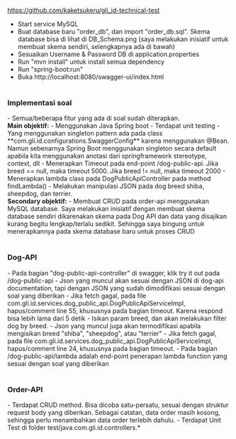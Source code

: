 https://github.com/kaketsukeru/gli_id-technical-test
<br>
- Start service MySQL
- Buat database baru "order_db", dan import "order_db.sql". Skema database bisa di lihat di DB_Schema.png (saya melakukan inisiatif untuk membuat skema sendiri, selengkapnya ada di bawah)
- Sesuaikan Username & Password DB di application.properties
- Run "mvn install" untuk install semua dependency
- Run "spring-boot:run"
- Buka http://localhost:8080/swagger-ui/index.html 
<br><br>
<h3>Implementasi soal</h3>
- Semua/beberapa fitur yang ada di soal sudah diterapkan.<br>
  <b>Main objektif:</b>
- Menggunakan Java Spring boot
- Terdapat unit testing
- Yang menggunakan singleton pattern ada pada class **com.gli.id.configurations.SwaggerConfig** karena menggunakan @Bean. Namun sebenarnya Spring Boot menggunakan singleton secara default apabila kita menggunakan anotasi dari springframework stereotype, context, dll
- Menerapkan Timeout pada end-point /dog-public-api. Jika breed == null, maka timeout 5000. Jika breed != null, maka timeout 2000
- Menerapkan lambda class pada DogPublicApiController pada method findLambda()
- Melakukan manipulasi JSON pada dog breed shiba, sheepdog, dan terrier.<br>
<b>Secondary objektif:</b>
- Membuat CRUD pada order-api menggunakan MySQL database. Saya melakukan inisiatif dengan membuat skema database sendiri dikarenakan skema pada Dog API dan data yang disajikan kurang begitu lengkap/terlalu sedikit. Sehingga saya bingung untuk menerapkannya pada skema database baru untuk proses CRUD
<br><br>
<h3>Dog-API</h3>
- Pada bagian "dog-public-api-controller" di swagger, klik try it out pada /dog-public-api
- Json yang muncul akan sesuai dengan JSON di dog-api documentation, tapi dengan JSON yang sudah dimodifikasi sesuai dengan soal yang diberikan
- Jika fetch gagal, pada file com.gli.id.services.dog_public_api.DogPublicApiServiceImpl, hapus/comment line 55, khususnya pada bagian timeout. Karena respond bisa lebih lama dari 5 detik
- Isikan param breed, dan akan melakukan filter dog by breed.
- Json yang muncul juga akan termodifikasi apabila mengisikan breed "shiba", "sheepdog", atau "terrier"
- Jika fetch gagal, pada file com.gli.id.services.dog_public_api.DogPublicApiServiceImpl, hapus/comment line 24, khususnya pada bagian timeout.
- Pada bagian /dog-public-api/lambda adalah end-point penerapan lambda function yang sesuai dengan soal yang diberikan
<br><br>
<h3>Order-API</h3>
- Terdapat CRUD method. Bisa dicoba satu-persatu, sesuai dengan struktur request body yang diberikan. Sebagai catatan, data order masih kosong, sehingga perlu menambahkan data order terlebih dahulu.
- Terdapat Unit Test di folder test/java.com.gli.id.controllers.*